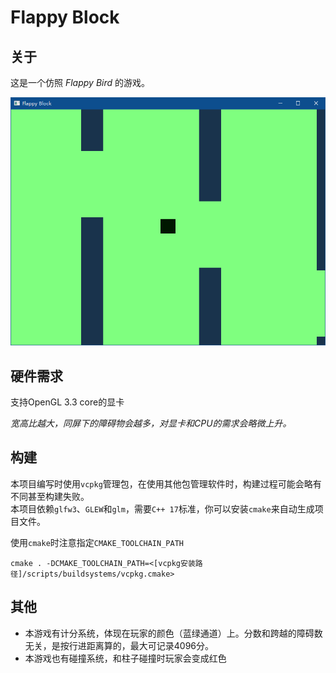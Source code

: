 # Flappy Block

## 关于

这是一个仿照 *Flappy Bird* 的游戏。  

![preview](preview.png)

## 硬件需求

支持OpenGL 3.3 core的显卡  

*宽高比越大，同屏下的障碍物会越多，对显卡和CPU的需求会略微上升。*

## 构建

本项目编写时使用`vcpkg`管理包，在使用其他包管理软件时，构建过程可能会略有不同甚至构建失败。  
本项目依赖`glfw3`、`GLEW`和`glm`，需要`C++ 17`标准，你可以安装`cmake`来自动生成项目文件。  

使用`cmake`时注意指定`CMAKE_TOOLCHAIN_PATH`  
```
cmake . -DCMAKE_TOOLCHAIN_PATH=<[vcpkg安装路径]/scripts/buildsystems/vcpkg.cmake>
```

## 其他

- 本游戏有计分系统，体现在玩家的颜色（蓝绿通道）上。分数和跨越的障碍数无关，是按行进距离算的，最大可记录4096分。
- 本游戏也有碰撞系统，和柱子碰撞时玩家会变成红色
